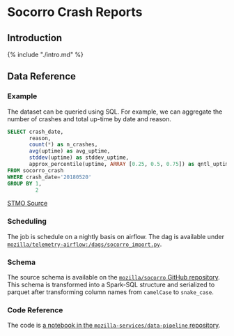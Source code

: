 # Socorro Crash Reports

<!-- toc -->

## Introduction

{% include "./intro.md" %}

## Data Reference

### Example

The dataset can be queried using SQL.
For example, we can aggregate the number of crashes and total up-time by date and reason.

```sql
SELECT crash_date,
       reason,
       count(*) as n_crashes,
       avg(uptime) as avg_uptime,
       stddev(uptime) as stddev_uptime,
       approx_percentile(uptime, ARRAY [0.25, 0.5, 0.75]) as qntl_uptime
FROM socorro_crash
WHERE crash_date='20180520'
GROUP BY 1,
         2
```

[STMO Source](https://sql.telemetry.mozilla.org/queries/53884/source)

### Scheduling
The job is schedule on a nightly basis on airflow.
The dag is available under [`mozilla/telemetry-airflow:/dags/socorro_import.py`](https://github.com/mozilla/telemetry-airflow/blob/930790116d8d5c924cd61a07311fc8a34340f3d6/dags/socorro_import.py).

### Schema 
The source schema is available on the [`mozilla/socorro` GitHub repository](https://raw.githubusercontent.com/mozilla/socorro/master/socorro/schemas/crash_report.json
).
This schema is transformed into a Spark-SQL structure and serialized to parquet after transforming column names from `camelCase` to `snake_case`.


### Code Reference

The code is [a notebook in the `mozilla-services/data-pipeline` repository](https://github.com/mozilla-services/data-pipeline/blob/master/reports/socorro_import/ImportCrashData.ipynb).
